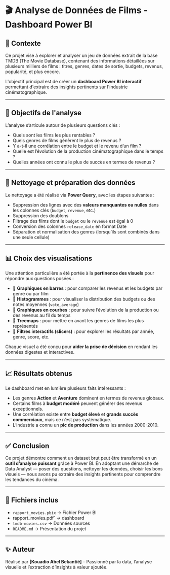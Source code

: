 # 🎬 Analyse de Données de Films - Dashboard Power BI

## 📌 Contexte

Ce projet vise à explorer et analyser un jeu de données extrait de la base TMDB (The Movie Database), contenant des informations détaillées sur plusieurs milliers de films : titres, genres, dates de sortie, budgets, revenus, popularité, et plus encore.

L'objectif principal est de créer un **dashboard Power BI interactif** permettant d'extraire des insights pertinents sur l'industrie cinématographique.

---

## 🎯 Objectifs de l'analyse

L’analyse s’articule autour de plusieurs questions clés :

- Quels sont les films les plus rentables ?
- Quels genres de films génèrent le plus de revenus ?
- Y a-t-il une corrélation entre le budget et le revenu d’un film ?
- Quelle est l’évolution de la production cinématographique dans le temps ?
- Quelles années ont connu le plus de succès en termes de revenus ?

---

## 🧽 Nettoyage et préparation des données

Le nettoyage a été réalisé via **Power Query**, avec les étapes suivantes :

- Suppression des lignes avec des **valeurs manquantes ou nulles** dans les colonnes clés (`budget`, `revenue`, etc.)
- Suppression des doublons
- Filtrage des films dont le `budget` ou le `revenue` est égal à 0
- Conversion des colonnes `release_date` en format Date
- Séparation et normalisation des genres (lorsqu’ils sont combinés dans une seule cellule)

---

## 📊 Choix des visualisations

Une attention particulière a été portée à la **pertinence des visuels** pour répondre aux questions posées :

- 🔹 **Graphiques en barres** : pour comparer les revenus et les budgets par genre ou par film
- 🔹 **Histogrammes** : pour visualiser la distribution des budgets ou des notes moyennes (`vote_average`)
- 🔹 **Graphiques en courbes** : pour suivre l’évolution de la production ou des revenus au fil du temps
- 🔹 **Treemaps** : pour mettre en avant les genres de films les plus représentés
- 🔹 **Filtres interactifs (slicers)** : pour explorer les résultats par année, genre, score, etc.

Chaque visuel a été conçu pour **aider la prise de décision** en rendant les données digestes et interactives.

---

## 📈 Résultats obtenus

Le dashboard met en lumière plusieurs faits intéressants :

- Les genres **Action** et **Aventure** dominent en termes de revenus globaux.
- Certains films à **budget modéré** peuvent générer des revenus exceptionnels.
- Une corrélation existe entre **budget élevé** et **grands succès commerciaux**, mais ce n’est pas systématique.
- L’industrie a connu un **pic de production** dans les années 2000-2010.

---

## ✅ Conclusion

Ce projet démontre comment un dataset brut peut être transformé en un **outil d’analyse puissant** grâce à Power BI. En adoptant une démarche de Data Analyst — poser des questions, nettoyer les données, choisir les bons visuels — nous avons pu extraire des insights pertinents pour comprendre les tendances du cinéma.

---

## 📁 Fichiers inclus

- `rapport_movies.pbix` → Fichier Power BI
- rapport_movies.pdf` → dashboard
- `tmdb-movies.csv` → Données sources
- `README.md` → Présentation du projet

---

## ✨ Auteur

Réalisé par **[Kouadio Abel Bekantié]** – Passionné par la data, l’analyse visuelle et l’extraction d’insights à valeur ajoutée.


